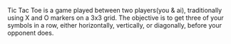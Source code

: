 Tic Tac Toe is a game played between two players(you & ai), traditionally using X and O markers on a 3x3 grid. The objective is to get three of your symbols in a row, either horizontally, vertically, or diagonally, before your opponent does.
